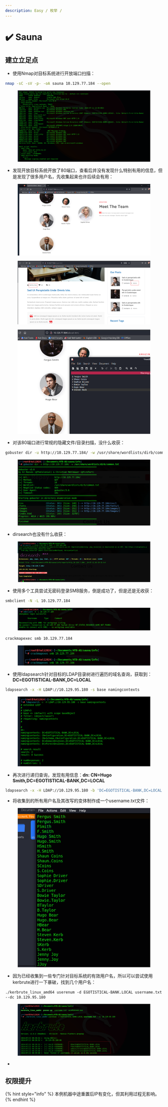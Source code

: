 ```yaml
---
description: Easy / 枚举 /
---
```


# ✔️ Sauna

## 建立立足点

* 使用Nmap对目标系统进行开放端口扫描：

```bash
nmap -sC -sV -p- -oA sauna 10.129.77.184 --open
```

<figure><img src="../../.gitbook/assets/1.png" alt=""><figcaption></figcaption></figure>

* 发现开放目标系统开放了80端口，查看后并没有发现什么特别有用的信息，但是发现了很多用户名，先收集起来也许后续会有用：

<figure><img src="../../.gitbook/assets/2.png" alt=""><figcaption></figcaption></figure>

<figure><img src="../../.gitbook/assets/4.png" alt=""><figcaption></figcaption></figure>

<figure><img src="../../.gitbook/assets/3.png" alt=""><figcaption></figcaption></figure>

* 对该80端口进行常规的隐藏文件/目录扫描，没什么收获：

```bash
gobuster dir -u http://10.129.77.184/ -w /usr/share/wordlists/dirb/common.txt
```

<figure><img src="../../.gitbook/assets/5.png" alt=""><figcaption></figcaption></figure>

* dirsearch也没有什么收获：

<figure><img src="../../.gitbook/assets/6.png" alt=""><figcaption></figcaption></figure>

* 使用多个工具尝试无密码登录SMB服务，倒是成功了，但是还是无收获：

```bash
smbclient -N -L 10.129.77.184
```

<figure><img src="../../.gitbook/assets/7 (9).png" alt=""><figcaption></figcaption></figure>

```bash
crackmapexec smb 10.129.77.184
```

<figure><img src="../../.gitbook/assets/8 (9).png" alt=""><figcaption></figcaption></figure>

* 使用ldapsearch针对目标的LDAP目录树进行遍历的域名查询，获取到：**DC=EGOTISTICAL-BANK,DC=LOCAL**

```bash
ldapsearch -x -H LDAP://10.129.95.180 -s base namingcontexts
```

<figure><img src="../../.gitbook/assets/9 (7).png" alt=""><figcaption></figcaption></figure>

* 再次进行递归查询，发现有用信息：**dn: CN=Hugo Smith,DC=EGOTISTICAL-BANK,DC=LOCAL**

```bash
ldapsearch -x -H LDAP://10.129.95.180 -b 'DC=EGOTISTICAL-BANK,DC=LOCAL' -s sub 
```

* 将收集到的所有用户名及其改写的变体制作成一个username.txt文件：

<figure><img src="../../.gitbook/assets/10 (7).png" alt=""><figcaption></figcaption></figure>

* 因为已经收集到一些专门针对目标系统的有效用户名，所以可以尝试使用kerbrute进行一下暴破，找到几个用户名：

```
./kerbrute_linux_amd64 userenum -d EGOTISTICAL-BANK.LOCAL username.txt --dc 10.129.95.180
```

<figure><img src="../../.gitbook/assets/11 (6).png" alt=""><figcaption></figcaption></figure>

*













## 权限提升













{% hint style="info" %}
本例机器中途重置后IP有变化，但其利用过程无影响。
{% endhint %}
